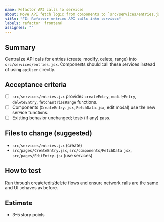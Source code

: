 ```yaml
---
name: Refactor API calls to services
about: Move API fetch logic from components to `src/services/entries.jsx`
title: "FE: Refactor entries API calls into services"
labels: refactor, frontend
assignees: ""
---
```


## Summary

Centralize API calls for entries (create, modify, delete, range) into `src/services/entries.jsx`. Components should call these services instead of using `apiUser` directly.

## Acceptance criteria

- [ ] `src/services/entries.jsx` provides `createEntry`, `modifyEntry`, `deleteEntry`, `fetchEntriesRange` functions.
- [ ] Components (`CreateEntry.jsx`, `FetchData.jsx`, edit modal) use the new service functions.
- [ ] Existing behavior unchanged; tests (if any) pass.

## Files to change (suggested)

- `src/services/entries.jsx` (create)
- `src/pages/CreateEntry.jsx`, `src/components/FetchData.jsx`, `src/pages/EditEntry.jsx` (use services)

## How to test

Run through create/edit/delete flows and ensure network calls are the same and UI behaves as before.

## Estimate

- 3–5 story points
